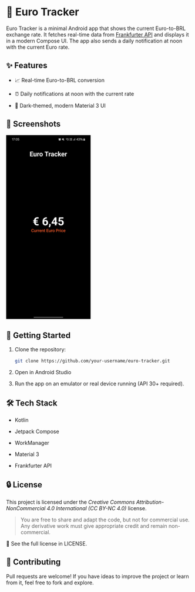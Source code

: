 # 📱 Euro Tracker

Euro Tracker is a minimal Android app that shows the current Euro-to-BRL exchange rate. It fetches real-time data from [Frankfurter API](https://frankfurter.dev/) and displays it in a modern Compose UI. The app also sends a daily notification at noon with the current Euro rate.

## ✨ Features

* 📈 Real-time Euro-to-BRL conversion

* ⏰ Daily notifications at noon with the current rate

* 🌙 Dark-themed, modern Material 3 UI

## 📸 Screenshots

<img src="screenshots/screenshot1.jpg" alt="Screenshot 1" height="500" />

## 🚀 Getting Started

1. Clone the repository:
    ```bash
    git clone https://github.com/your-username/euro-tracker.git
    ```

2. Open in Android Studio

3. Run the app on an emulator or real device running (API 30+ required).

## 🛠️ Tech Stack

* Kotlin

* Jetpack Compose

* WorkManager

* Material 3

* Frankfurter API

## 🔒 License

This project is licensed under the *Creative Commons Attribution-NonCommercial 4.0 International (CC BY-NC 4.0)* license.

> You are free to share and adapt the code, but not for commercial use. Any derivative work must give appropriate credit and remain non-commercial.

📄 See the full license in LICENSE.


## 🙋 Contributing

Pull requests are welcome! If you have ideas to improve the project or learn from it, feel free to fork and explore.
